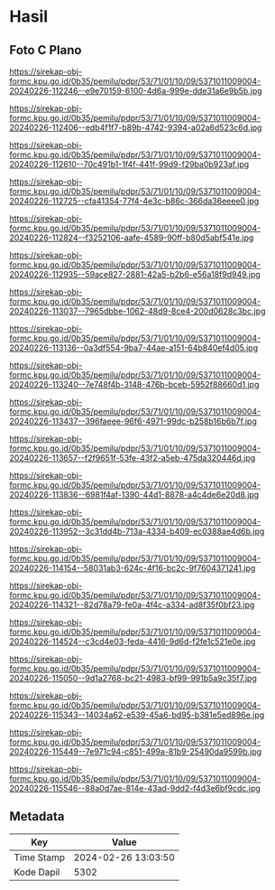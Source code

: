 # Hasil

## Foto C Plano

https://sirekap-obj-formc.kpu.go.id/0b35/pemilu/pdpr/53/71/01/10/09/5371011009004-20240226-112246--e9e70159-6100-4d6a-999e-dde31a6e9b5b.jpg

https://sirekap-obj-formc.kpu.go.id/0b35/pemilu/pdpr/53/71/01/10/09/5371011009004-20240226-112406--edb4f1f7-b89b-4742-9394-a02a6d523c6d.jpg

https://sirekap-obj-formc.kpu.go.id/0b35/pemilu/pdpr/53/71/01/10/09/5371011009004-20240226-112610--70c491b1-1f4f-441f-99d9-f29ba0b923af.jpg

https://sirekap-obj-formc.kpu.go.id/0b35/pemilu/pdpr/53/71/01/10/09/5371011009004-20240226-112725--cfa41354-77f4-4e3c-b86c-366da36eeee0.jpg

https://sirekap-obj-formc.kpu.go.id/0b35/pemilu/pdpr/53/71/01/10/09/5371011009004-20240226-112824--f3252106-aafe-4589-90ff-b80d5abf541e.jpg

https://sirekap-obj-formc.kpu.go.id/0b35/pemilu/pdpr/53/71/01/10/09/5371011009004-20240226-112935--59ace827-2881-42a5-b2b6-e56a18f9d949.jpg

https://sirekap-obj-formc.kpu.go.id/0b35/pemilu/pdpr/53/71/01/10/09/5371011009004-20240226-113037--7965dbbe-1062-48d9-8ce4-200d0628c3bc.jpg

https://sirekap-obj-formc.kpu.go.id/0b35/pemilu/pdpr/53/71/01/10/09/5371011009004-20240226-113136--0a3df554-9ba7-44ae-a151-64b840ef4d05.jpg

https://sirekap-obj-formc.kpu.go.id/0b35/pemilu/pdpr/53/71/01/10/09/5371011009004-20240226-113240--7e748f4b-3148-476b-bceb-5952f88660d1.jpg

https://sirekap-obj-formc.kpu.go.id/0b35/pemilu/pdpr/53/71/01/10/09/5371011009004-20240226-113437--396faeee-96f6-4971-99dc-b258b16b6b7f.jpg

https://sirekap-obj-formc.kpu.go.id/0b35/pemilu/pdpr/53/71/01/10/09/5371011009004-20240226-113657--f2f9651f-53fe-43f2-a5eb-475da320446d.jpg

https://sirekap-obj-formc.kpu.go.id/0b35/pemilu/pdpr/53/71/01/10/09/5371011009004-20240226-113836--6981f4af-1390-44d1-8878-a4c4de6e20d8.jpg

https://sirekap-obj-formc.kpu.go.id/0b35/pemilu/pdpr/53/71/01/10/09/5371011009004-20240226-113952--3c31dd4b-713a-4334-b409-ec0388ae4d6b.jpg

https://sirekap-obj-formc.kpu.go.id/0b35/pemilu/pdpr/53/71/01/10/09/5371011009004-20240226-114154--58031ab3-624c-4f16-bc2c-9f7604371241.jpg

https://sirekap-obj-formc.kpu.go.id/0b35/pemilu/pdpr/53/71/01/10/09/5371011009004-20240226-114321--82d78a79-fe0a-4f4c-a334-ad8f35f0bf23.jpg

https://sirekap-obj-formc.kpu.go.id/0b35/pemilu/pdpr/53/71/01/10/09/5371011009004-20240226-114524--c3cd4e03-feda-4416-9d6d-f2fe1c521e0e.jpg

https://sirekap-obj-formc.kpu.go.id/0b35/pemilu/pdpr/53/71/01/10/09/5371011009004-20240226-115050--9d1a2768-bc21-4983-bf99-991b5a9c35f7.jpg

https://sirekap-obj-formc.kpu.go.id/0b35/pemilu/pdpr/53/71/01/10/09/5371011009004-20240226-115343--14034a62-e539-45a6-bd95-b381e5ed896e.jpg

https://sirekap-obj-formc.kpu.go.id/0b35/pemilu/pdpr/53/71/01/10/09/5371011009004-20240226-115449--7e971c94-c851-499a-81b9-25490da9599b.jpg

https://sirekap-obj-formc.kpu.go.id/0b35/pemilu/pdpr/53/71/01/10/09/5371011009004-20240226-115546--88a0d7ae-814e-43ad-9dd2-f4d3e6bf9cdc.jpg


## Metadata

| Key        | Value               |
| ---------- | ------------------- |
| Time Stamp | 2024-02-26 13:03:50 |
| Kode Dapil | 5302                |



